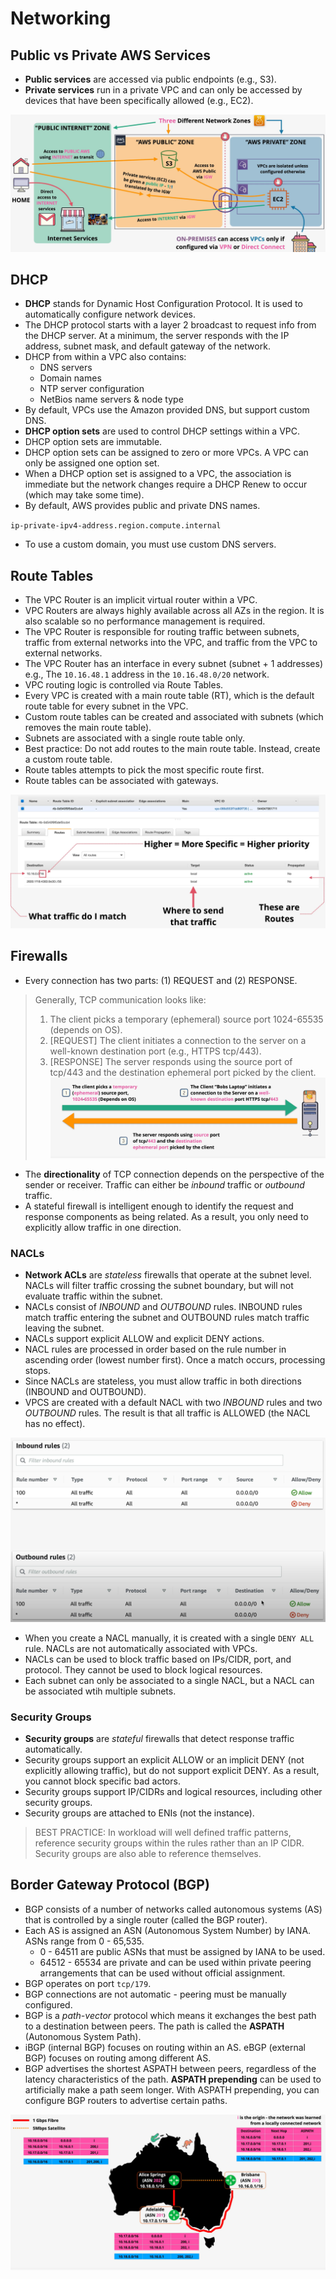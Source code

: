 # Networking

## Public vs Private AWS Services

- **Public services** are accessed via public endpoints (e.g., S3).  
- **Private services** run in a private VPC and can only be accessed by devices that have been specifically allowed (e.g., EC2).

![AWS Public and Private Zones](./static/images/networking_privatepubliczone.png)

## DHCP

- **DHCP** stands for Dynamic Host Configuration Protocol. It is used to automatically configure network devices.
- The DHCP protocol starts with a layer 2 broadcast to request info from the DHCP server. At a minimum, the server responds with the IP address, subnet mask, and default gateway of the network.
- DHCP from within a VPC also contains:
  - DNS servers
  - Domain names
  - NTP server configuration
  - NetBios name servers & node type
- By default, VPCs use the Amazon provided DNS, but support custom DNS.
- **DHCP option sets** are used to control DHCP settings within a VPC.
- DHCP option sets are immutable.
- DHCP option sets can be assigned to zero or more VPCs. A VPC can only be assigned one option set.
- When a DHCP option set is assigned to a VPC, the association is immediate but the network changes require a DHCP Renew to occur (which may take some time).
- By default, AWS provides public and private DNS names.

`ip-private-ipv4-address.region.compute.internal`

- To use a custom domain, you must use custom DNS servers.

## Route Tables

- The VPC Router is an implicit virtual router within a VPC.
- VPC Routers are always highly available across all AZs in the region. It is also scalable so no performance management is required.
- The VPC Router is responsible for routing traffic between subnets, traffic from external networks into the VPC, and traffic from the VPC to external networks.
- The VPC Router has an interface in every subnet (subnet + 1 addresses) e.g., The `10.16.48.1` address in the `10.16.48.0/20` network.
- VPC routing logic is controlled via Route Tables.
- Every VPC is created with a main route table (RT), which is the default route table for every subnet in the VPC.
- Custom route tables can be created and associated with subnets (which removes the main route table).
- Subnets are associated with a single route table only.
- Best practice: Do not add routes to the main route table. Instead, create a custom route table.
- Route tables attempts to pick the most specific route first.
- Route tables can be associated with gateways.

![VPC Route Table](./static/images/networking_routetable.png)

## Firewalls

- Every connection has two parts: (1) REQUEST and (2) RESPONSE.
> Generally, TCP communication looks like:
> 1. The client picks a temporary (ephemeral) source port 1024-65535 (depends on OS).
> 2. [REQUEST] The client initiates a connection to the server on a well-known destination port (e.g., HTTPS tcp/443).
> 3. [RESPONSE] The server responds using the source port of tcp/443 and the destination ephemeral port picked by the client.
> ![TCP](./static/images/networking_tcp.png)

- The **directionality** of TCP connection depends on the perspective of the sender or receiver. Traffic can either be *inbound* traffic or *outbound* traffic.
- A stateful firewall is intelligent enough to identify the request and response components as being related. As a result, you only need to explicitly allow traffic in one direction.

### NACLs

- **Network ACLs** are *stateless* firewalls that operate at the subnet level. NACLs will filter traffic crossing the subnet boundary, but will not evaluate traffic within the subnet.
- NACLs consist of *INBOUND* and *OUTBOUND* rules. INBOUND rules match traffic entering the subnet and OUTBOUND rules match traffic leaving the subnet.
- NACLs support explicit ALLOW and explicit DENY actions.
- NACL rules are processed in order based on the rule number in ascending order (lowest number first). Once a match occurs, processing stops.
- Since NACLs are stateless, you must allow traffic in both directions (INBOUND and OUTBOUND).
- VPCS are created with a default NACL with two *INBOUND* rules and two *OUTBOUND* rules. The result is that all traffic is ALLOWED (the NACL has no effect).

![Default NACL](./static/images/networking_nacldefault.png)

- When you create a NACL manually, it is created with a single `DENY ALL` rule. NACLs are not automatically associated with VPCs.
- NACLs can be used to block traffic based on IPs/CIDR, port, and protocol. They cannot be used to block logical resources.
- Each subnet can only be associated to a single NACL, but a NACL can be associated wtih multiple subnets.

### Security Groups

- **Security groups** are *stateful* firewalls that detect response traffic automatically.
- Security groups support an explicit ALLOW or an implicit DENY (not explicitly allowing traffic), but do not support explicit DENY. As a result, you cannot block specific bad actors.
- Security groups support IP/CIDRs and logical resources, including other security groups.
- Security groups are attached to ENIs (not the instance).

> BEST PRACTICE: In workload will well defined traffic patterns, reference security groups within the rules rather than an IP CIDR. Security groups are also able to reference themselves.

## Border Gateway Protocol (BGP)

- BGP consists of a number of networks called autonomous systems (AS) that is controlled by a single router (called the BGP router).
- Each AS is assigned an ASN (Autonomous System Number) by IANA. ASNs range from 0 - 65,535. 
  - 0 - 64511 are public ASNs that must be assigned by IANA to be used.
  - 64512 - 65534 are private and can be used within private peering arrangements that can be used without official assignment.
- BGP operates on port `tcp/179`.
- BGP connections are not automatic - peering must be manually configured.
- BGP is a *path-vector* protocol which means it exchanges the best path to a destination between peers. The path is called the **ASPATH** (Autonomous System Path).
- iBGP (internal BGP) focuses on routing within an AS. eBGP (external BGP) focuses on routing among different AS.
- BGP advertises the shortest ASPATH between peers, regardless of the latency characteristics of the path. **ASPATH prepending** can be used to artificially make a path seem longer. With ASPATH prepending, you can configure BGP routers to advertise certain paths.

![BGP Example](./static/images/networking_bgp.png)


